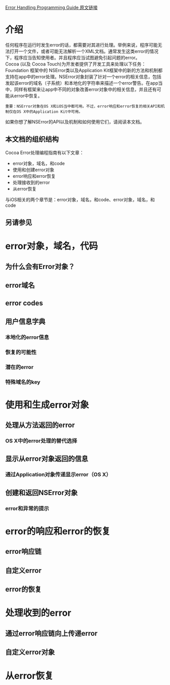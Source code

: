 [Error Handling Programming Guide 原文链接](https://developer.apple.com/library/content/documentation/Cocoa/Conceptual/ErrorHandlingCocoa/ErrorHandling/ErrorHandling.html#//apple_ref/doc/uid/TP40001806)

# 介绍
任何程序在运行时发生error的话，都需要对其进行处理。举例来说，程序可能无法打开一个文件，或者可能无法解析一个XML文档。通常发生这类error的情况下，程序应当告知使用者。并且程序应当试图避免引起问题的error。  
Cocoa (以及 Cocoa Touch)为开发者提供了开发工具来处理以下任务：Foundation 框架中的 NSError类以及Application Kit框架中的新的方法和机制都支持在app中的error处理。NSError对象封装了针对一个error的相关信息，包括发起该error的域名（子系统）和本地化的字符串来描述一个error警告。在app当中，同样有框架来让app中不同的对象改善error对象中的相关信息，并且还有可能从error中恢复。  

	重要：NSError对象在OS X和iOS当中都可用。不过，error响应和error恢复的相关API和机制仅在OS X中的Application Kit中可用。

如果你想了解NSError的API以及机制和如何使用它们，请阅读本文档。
## 本文档的组织结构
Cocoa Error处理编程指南有以下文章：

* error对象，域名，和code
* 使用和创建error对象
* error响应和error恢复
* 处理接收到的error
* 从error恢复

与iOS相关的两个章节是：error对象，域名，和code、error对象，域名，和code
## 另请参见

# error对象，域名，代码

## 为什么会有Error对象？

## error域名

## error codes

## 用户信息字典

### 本地化的error信息

### 恢复的可能性

### 潜在的error

### 特殊域名的key

# 使用和生成error对象

## 处理从方法返回的error

### OS X中的error处理的替代选择

## 显示从error对象返回的信息

### 通过Application对象传递显示error（OS X）

## 创建和返回NSError对象

### error和异常的提示

# error的响应和error的恢复

## error响应链

## 自定义error

## error的恢复

# 处理收到的error

## 通过error响应链向上传递error

## 自定义error对象

# 从error恢复